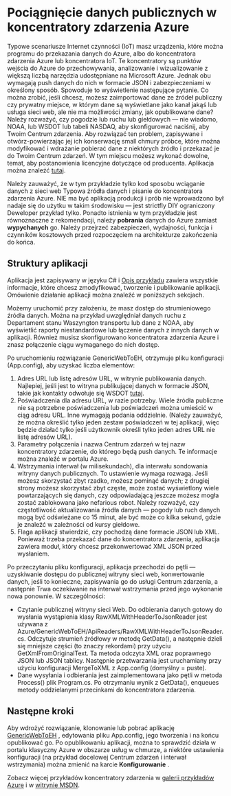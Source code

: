 <properties
    pageTitle="Pociągnięcie danych publicznych w koncentratory zdarzenia Azure | Microsoft Azure"
    description="Omówienie koncentratory zdarzenia importowanie z próbki sieci web"
    services="event-hubs"
    documentationCenter="na"
    authors="spyrossak"
    manager="timlt"
    editor=""/>

<tags 
    ms.service="event-hubs"
    ms.devlang="na"
    ms.topic="article"
    ms.tgt_pltfrm="na"
    ms.workload="na"
    ms.date="08/25/2016"
    ms.author="spyros;sethm" />

# <a name="pulling-public-data-into-azure-event-hubs"></a>Pociągnięcie danych publicznych w koncentratory zdarzenia Azure

Typowe scenariusze Internet czynności (IoT) masz urządzenia, które można programu do przekazania danych do Azure, albo do koncentratora zdarzenia Azure lub koncentratora IoT. Te koncentratory są punktów wejścia do Azure do przechowywania, analizowanie i wizualizowanie z większą liczbą narzędzia udostępniane na Microsoft Azure. Jednak obu wymagają push danych do nich w formacie JSON i zabezpieczeniami w określony sposób. Spowoduje to wyświetlenie następujące pytanie. Co można zrobić, jeśli chcesz, możesz zaimportować dane ze źródeł publiczny czy prywatny miejsce, w którym dane są wyświetlane jako kanał jakąś lub usługa sieci web, ale nie ma możliwości zmiany, jak opublikowane dane? Należy rozważyć, czy pogodzie lub ruchu lub giełdowych — nie wiadomo, NOAA, lub WSDOT lub tabeli NASDAQ, aby skonfigurować naciśnij, aby Twoim Centrum zdarzenia. Aby rozwiązać ten problem, zapisywane i otwórz-powierzając jej ich konserwację small chmury próbce, które można modyfikować i wdrażanie pobierać dane z niektórych źródło i przekazać je do Twoim Centrum zdarzeń. W tym miejscu możesz wykonać dowolne, temat, aby postanowienia licencyjne dotyczące od producenta. Aplikacja można znaleźć [tutaj](https://azure.microsoft.com/documentation/samples/event-hubs-dotnet-importfromweb/).

Należy zauważyć, że w tym przykładzie tylko kod sposobu wciąganie danych z sieci web Typowa źródła danych i pisanie do koncentratora zdarzenia Azure. NIE ma być aplikacją produkcji i prób nie wprowadzono był nadaje się do użytku w takim środowisku — jest strictfly DIY ograniczony Deweloper przykład tylko. Ponadto istnienia w tym przykładzie jest równoznaczne z rekomendacji, należy **pobrania** danych do Azure zamiast **wypychanych** go. Należy przejrzeć zabezpieczeń, wydajności, funkcja i czynników kosztowych przed rozpoczęciem na architekturze zakończenia do końca.

## <a name="application-structure"></a>Struktury aplikacji

Aplikacja jest zapisywany w języku C# i [Opis przykładu](https://azure.microsoft.com/documentation/samples/event-hubs-dotnet-importfromweb/) zawiera wszystkie informacje, które chcesz zmodyfikować, tworzenie i publikowanie aplikacji. Omówienie działanie aplikacji można znaleźć w poniższych sekcjach.

Możemy uruchomić przy założeniu, że masz dostęp do strumieniowego źródła danych. Można na przykład uwzględniał danych ruchu z Departament stanu Waszyngton transportu lub dane z NOAA, aby wyświetlić raporty niestandardowe lub łączenie danych z innych danych w aplikacji. Również musisz skonfigurowano koncentratora zdarzenia Azure i znasz połączenie ciągu wymaganego do nich dostęp.

Po uruchomieniu rozwiązanie GenericWebToEH, otrzymuje pliku konfiguracji (App.config), aby uzyskać liczba elementów:

1. Adres URL lub listę adresów URL, w witrynie publikowania danych. Najlepiej, jeśli jest to witryna publikującej danych w formacie JSON, takie jak kontakty odwołuje się WSDOT [tutaj](http://www.wsdot.wa.gov/Traffic/api/). 
2. Poświadczenia dla adresu URL, w razie potrzeby. Wiele źródła publiczne nie są potrzebne poświadczenia lub poświadczeń można umieścić w ciąg adresu URL. Inne wymagają podania oddzielnie. (Należy zauważyć, że można określić tylko jeden zestaw poświadczeń w tej aplikacji, więc będzie działać tylko jeśli użytkownik określi tylko jeden adres URL nie listę adresów URL).
3. Parametry połączenia i nazwa Centrum zdarzeń w tej nazw koncentratory zdarzenie, do którego będą push danych. Te informacje można znaleźć w portalu Azure.
4. Wstrzymania interwał (w milisekundach), dla interwału sondowania witryny danych publicznych. To ustawienie wymaga rozwagą. Jeśli możesz skorzystać zbyt rzadko, możesz pominąć danych; z drugiej strony możesz skorzystać zbyt częste, może zostać wyświetlony wiele powtarzających się danych, czy odpowiadającą jeszcze możesz mogła zostać zablokowana jako nefarious robot. Należy rozważyć, czy częstotliwość aktualizowania źródła danych — pogody lub ruch danych mogą być odświeżane co 15 minut, ale być może co kilka sekund, gdzie je znaleźć w zależności od kursy giełdowe. 
5. Flaga aplikacji stwierdzić, czy pochodzą dane formacie JSON lub XML. Ponieważ trzeba przekazać dane do koncentratora zdarzenia, aplikacja zawiera moduł, który chcesz przekonwertować XML JSON przed wysłaniem.

Po przeczytaniu pliku konfiguracji, aplikacja przechodzi do pętli — uzyskiwanie dostępu do publicznej witryny sieci web, konwertowanie danych, jeśli to konieczne, zapisywania go do usługi Centrum zdarzenia, a następnie Trwa oczekiwanie na interwał wstrzymania przed jego wykonanie nowa ponownie. W szczególności:

  * Czytanie publicznej witryny sieci Web. Do odbierania danych gotowy do wysłania wystąpienia klasy RawXMLWithHeaderToJsonReader jest używana z Azure/GenericWebToEH/ApiReaders/RawXMLWithHeaderToJsonReader.cs. Odczytuje strumień źródłowy w metodę GetData(), a następnie dzieli się mniejsze części (to znaczy rekordami) przy użyciu GetXmlFromOriginalText. 
  Ta metoda odczyta XML oraz poprawnego JSON lub JSON tablicy. Następnie przetwarzania jest uruchamiany przy użyciu konfiguracji MergeToXML z App.config (domyślny = puste).
  * Dane wysyłania i odbierania jest zaimplementowana jako pętli w metoda Process() plik Program.cs. 
  Po otrzymaniu wynik z GetData(), enqueues metody oddzielanymi przecinkami do koncentratora zdarzenia.

## <a name="next-steps"></a>Następne kroki

Aby wdrożyć rozwiązanie, klonowanie lub pobrać aplikację [GenericWebToEH](https://azure.microsoft.com/documentation/samples/event-hubs-dotnet-importfromweb/) , edytowania pliku App.config, jego tworzenia i na końcu opublikować go. Po opublikowaniu aplikacji, można to sprawdzić działa w portalu klasyczny Azure w obszarze usług w chmurze, a niektóre ustawienia konfiguracji (na przykład docelowej Centrum zdarzeń i interwał wstrzymania) można zmienić na karcie **Konfigurowanie** .

Zobacz więcej przykładów koncentratory zdarzenia w [galerii przykładów Azure](https://azure.microsoft.com/documentation/samples/?service=event-hubs) i w [witrynie MSDN](https://code.msdn.microsoft.com/site/search?query=event%20hubs&f%5B0%5D.Value=event%20hubs&f%5B0%5D.Type=SearchText&ac=5).
